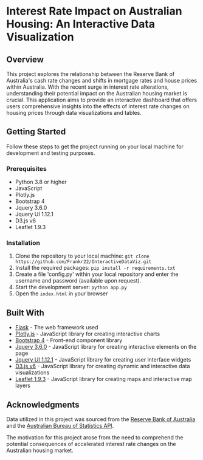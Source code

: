 # Interest Rate Impact on Australian Housing: An Interactive Data Visualization

## Overview
This project explores the relationship between the Reserve Bank of Australia's cash rate changes and shifts in mortgage rates and house prices within Australia. With the recent surge in interest rate alterations, understanding their potential impact on the Australian housing market is crucial. This application aims to provide an interactive dashboard that offers users comprehensive insights into the effects of interest rate changes on housing prices through data visualizations and tables.

## Getting Started
Follow these steps to get the project running on your local machine for development and testing purposes.

### Prerequisites
- Python 3.8 or higher
- JavaScript
- Plotly.js
- Bootstrap 4
- Jquery 3.6.0
- Jquery UI 1.12.1
- D3.js v6
- Leaflet 1.9.3

### Installation
1. Clone the repository to your local machine: `git clone https://github.com/Frankr22/InteractiveDataViz.git`
2. Install the required packages: `pip install -r requirements.txt`
3. Create a file 'config.py' within your local repository and enter the username and password (available upon request).
4. Start the development server: `python app.py`
5. Open the `index.html` in your browser

## Built With
- [Flask](https://flask.palletsprojects.com/en/1.1.x/) - The web framework used
- [Plotly.js](https://plotly.com/javascript/) - JavaScript library for creating interactive charts
- [Bootstrap 4](https://getbootstrap.com/docs/4.0/getting-started/introduction/) - Front-end component library
- [Jquery 3.6.0](https://jquery.com/) - JavaScript library for creating interactive elements on the page
- [Jquery UI 1.12.1](https://jqueryui.com/) - JavaScript library for creating user interface widgets
- [D3.js v6](https://d3js.org/) - JavaScript library for creating dynamic and interactive data visualizations
- [Leaflet 1.9.3](https://leafletjs.com/) - JavaScript library for creating maps and interactive map layers

## Acknowledgments
Data utilized in this project was sourced from the [Reserve Bank of Australia](https://www.rba.gov.au/) and the [Australian Bureau of Statistics API](https://www.abs.gov.au/websitedbs/D3310114.nsf/Home/ABS+Data+API+Documentation). 

The motivation for this project arose from the need to comprehend the potential consequences of accelerated interest rate changes on the Australian housing market.
